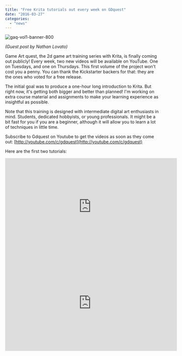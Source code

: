 ```yaml
---
title: "Free Krita tutorials out every week on GDquest"
date: "2016-03-27"
categories: 
  - "news"
---
```


![gaq-vol1-banner-800](../images/gaq-vol1-banner-800.jpg)

_(Guest post by Nathan Lovato)_

Game Art quest, the 2d game art training series with Krita, is finally coming out publicly! Every week, two new videos will be available on YouTube. One on Tuesdays, and one on Thursdays. This first volume of the project won't cost you a penny. You can thank the Kickstarter backers for that: they are the ones who voted for a free release.

The initial goal was to produce a one-hour long introduction to Krita. But right now, it's getting both bigger and better than planned! I'm working on extra course material and assignments to make your learning experience as insightful as possible.

Note that this training is designed with intermediate digital art enthusiasts in mind. Students, dedicated hobbyists, or young professionals. It might be a bit fast for you if you are a beginner, although it will allow you to learn a lot of techniques in little time.

Subscribe to Gdquest on Youtube to get the videos as soon as they come out: [http://youtube.com/c/gdquest](http://youtube.com/c/gdquest)

Here are the first two tutorials:

<iframe width="560" height="315" src="https://www.youtube.com/embed/Uc5H1ZjuQ4w" frameborder="h&quot;0&quot;" allowfullscreen></iframe>

<iframe width="560" height="315" src="https://www.youtube.com/embed/8dMunUR7aaw" frameborder="0" allowfullscreen></iframe>
